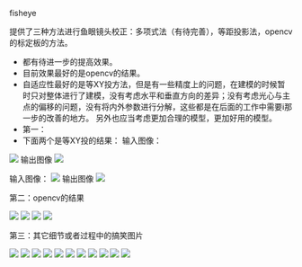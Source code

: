 
fisheye

提供了三种方法进行鱼眼镜头校正：多项式法（有待完善），等距投影法，opencv的标定板的方法。
- 都有待进一步的提高效果。
- 目前效果最好的是opencv的结果。
- 自适应性最好的是等XY投方法，但是有一些精度上的问题，在建模的时候暂时只对整体进行了建模，没有考虑水平和垂直方向的差异；没有考虑光心与主点的偏移的问题，没有将内外参数进行分解，这些都是在后面的工作中需要i那一步的改善的地方。
另外也应当考虑更加合理的模型，更加好用的模型。
 - 第一：
 - 下面两个是等XY投的结果：
输入图像：
<img src="fishEyeStudio/image/src.jpg" />
输出图像
<img src="fishEyeStudio/image/sample.png_method_2_distance_0.100000_f_0.500000_densityOfSample_0.200000_undistored.png.png" />

输入图像：
<img src="fishEyeStudio/image/10.png" />
输出图像
<img src="fishEyeStudio/imgCamera/新建文件夹/0.jpg_method_2_distance_0.100000_f_0.005000_densityOfSample_0.200000_angleWideCamera_180.000000_undistored.png.resize.png" />

第二：opencv的结果

<img src="fishEyeStudio/imgCamera/新建文件夹 (3)/idCamera_1_idPic_0.jpg" />
<img src="fishEyeStudio/imgCamera/新建文件夹 (3)/idCamera_1_idPic_0.jpgTestOutput.jpg.txt.jpg" />

<img src="fishEyeStudio/imgCamera/新建文件夹 (4)/idCamera_2_idPic_0.jpg" />
<img src="fishEyeStudio/imgCamera/新建文件夹 (4)/idCamera_2_idPic_0.jpgTestOutput.jpg.txt.jpg" />

第三：其它细节或者过程中的搞笑图片

<img src="fishEyeStudio/doc/ui.PNG" />
<img src="fishEyeStudio/doc/study.png" />
<img src="fishEyeStudio/doc/6.png" />
<img src="fishEyeStudio/doc/3.jpg" />
<img src="fishEyeStudio/doc/a.jpg" />
<img src="fishEyeStudio/doc/dst (2).png" />
<img src="fishEyeStudio/doc/dst (3).png" />
<img src="fishEyeStudio/doc/dst (4).png" />
<img src="fishEyeStudio/doc/dst (5).png" />
<img src="fishEyeStudio/doc/dst (6).png" />
<img src="fishEyeStudio/doc/dst (7).png" />



